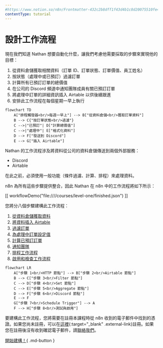 ```yaml
---
#https://www.notion.so/n8n/Frontmatter-432c2b8dff1f43d4b1c8d20075510fe4
contentType: tutorial
---
```


<!-- vale from-microsoft.We = NO -->
<!-- vale from-microsoft.FirstPerson = NO -->
# 設計工作流程

現在我們知道 Nathan 想要自動化什麼，讓我們考慮他需要採取的步驟來實現他的目標：

1. 從資料倉儲獲取相關資料（訂單 ID、訂單狀態、訂單價值、員工姓名）
2. 按狀態（處理中或已預訂）過濾訂單
3. 計算所有已預訂訂單的總價值
4. 在公司的 Discord 頻道中通知團隊成員有關已預訂訂單
5. 將處理中訂單的詳細資訊插入 Airtable 以供後續跟進
6. 安排此工作流程在每個星期一早上執行

```mermaid
flowchart TD
    A["排程觸發器<br/>每週一早上"] --> B["從資料倉儲<br/>獲取訂單資料"]
    B --> C{"按訂單狀態<br/>過濾"}
    C -->|"已預訂"| D["計算總價值"]
    C -->|"處理中"| E["格式化資料"]
    D --> F["發送到 Discord"]
    E --> G["插入 Airtable"]
```

Nathan 的工作流程涉及將資料從公司的資料倉儲傳送到兩個外部服務：

- Discord
- Airtable

在此之前，必須使用一般功能（條件過濾、計算、排程）來處理資料。

n8n 為所有這些步驟提供整合，因此 Nathan 在 n8n 中的工作流程將如下所示：

[[ workflowDemo("file:////courses/level-one/finished.json") ]]

您將分八個步驟建構此工作流程：

1. [從資料倉儲獲取資料](/courses/level-one/chapter-5/chapter-5.1.md)
2. [將資料插入 Airtable](/courses/level-one/chapter-5/chapter-5.2.md)
3. [過濾訂單](/courses/level-one/chapter-5/chapter-5.3.md)
4. [為處理中訂單設定值](/courses/level-one/chapter-5/chapter-5.4.md)
5. [計算已預訂訂單](/courses/level-one/chapter-5/chapter-5.5.md)
6. [通知團隊](/courses/level-one/chapter-5/chapter-5.6.md)
7. [排程工作流程](/courses/level-one/chapter-5/chapter-5.7.md)
8. [啟用和檢查工作流程](/courses/level-one/chapter-5/chapter-5.8.md)

```mermaid
flowchart LR
    A["步驟 1<br/>HTTP 節點"] --> B["步驟 2<br/>Airtable 節點"]
    B --> C["步驟 3<br/>Filter 節點"]
    C --> D["步驟 4<br/>Set 節點"]
    C --> E["步驟 5<br/>Aggregate 節點"]
    D --> F["步驟 6<br/>Discord 節點"]
    E --> F
    G["步驟 7<br/>Schedule Trigger"] --> A
    F --> H["步驟 8<br/>測試與啟用"]
```

要建構此工作流程，您將需要在註冊本課程時從 n8n 收到的電子郵件中找到的憑證。如果您尚未註冊，可以在[這裡](https://n8n-community.typeform.com/to/PDEMrevI?typeform-source=127.0.0.1){:target="_blank" .external-link}註冊。如果您在註冊後沒有收到確認電子郵件，請[聯絡我們](mailto:help@n8n.io)。

[開始建構！](/courses/level-one/chapter-5/chapter-5.1.md){ .md-button }